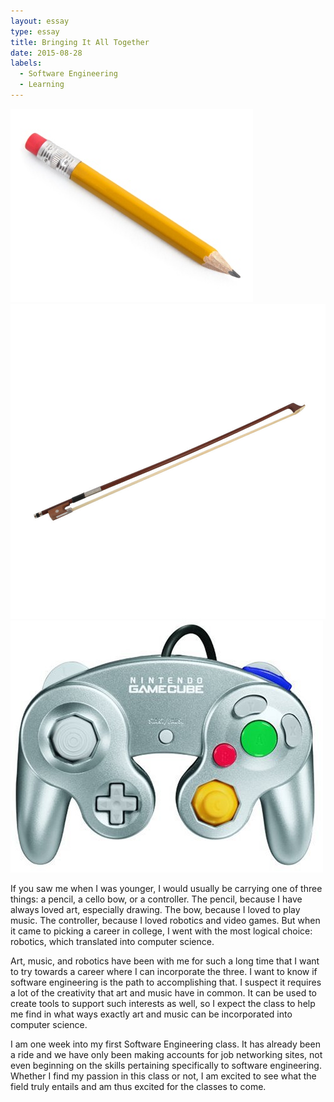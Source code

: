 ```yaml
---
layout: essay
type: essay
title: Bringing It All Together
date: 2015-08-28
labels:
  - Software Engineering
  - Learning
---
```


<div class="ui small rounded images">
  <img class="ui image" src="../images/ePencil.jpg">
  <img class="ui image" src="../images/eBow.jpg">
  <img class="ui image" src="../images/eController.jpg">
</div>

If you saw me when I was younger, I would usually be carrying one of three things: a pencil, a cello bow, or a controller. The pencil, because I have always loved art, especially drawing. The bow, because I loved to play music. The controller, because I loved robotics and video games. But when it came to picking a career in college, I went with the most logical choice: robotics, which translated into computer science.

Art, music, and robotics have been with me for such a long time that I want to try towards a career where I can incorporate the three. I want to know if software engineering is the path to accomplishing that. I suspect it requires a lot of the creativity that art and music have in common. It can be used to create tools to support such interests as well, so I expect the class to help me find in what ways exactly art and music can be incorporated into computer science. 

I am one week into my first Software Engineering class. It has already been a ride and we have only been making accounts for job networking sites, not even beginning on the skills pertaining specifically to software engineering. Whether I find my passion in this class or not, I am excited to see what the field truly entails and am thus excited for the classes to come.
